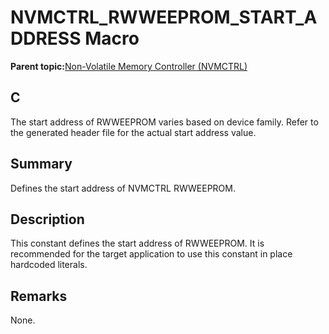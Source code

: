 # NVMCTRL\_RWWEEPROM\_START\_ADDRESS Macro

**Parent topic:**[Non-Volatile Memory Controller \(NVMCTRL\)](GUID-66187F2C-08F3-4218-B768-FD2C65ECCC20.md)

## C

The start address of RWWEEPROM varies based on device family. Refer to the generated header file for the actual start address value.

## Summary

Defines the start address of NVMCTRL RWWEEPROM.

## Description

This constant defines the start address of RWWEEPROM. It is recommended for the target application to use this constant in place hardcoded literals.

## Remarks

None.

